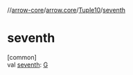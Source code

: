 //[arrow-core](../../../index.md)/[arrow.core](../index.md)/[Tuple10](index.md)/[seventh](seventh.md)

# seventh

[common]\
val [seventh](seventh.md): [G](index.md)
